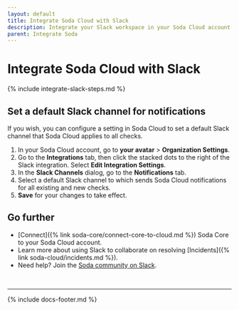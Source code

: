 ```yaml
---
layout: default
title: Integrate Soda Cloud with Slack
description: Integrate your Slack workspace in your Soda Cloud account so that Soda Cloud can send Slack notifications to your team when a data issue triggers an alert.
parent: Integrate Soda
---
```


# Integrate Soda Cloud with Slack

{% include integrate-slack-steps.md %}

## Set a default Slack channel for notifications

If you wish, you can configure a setting in Soda Cloud to set a default Slack channel that Soda Cloud applies to all checks.

1. In your Soda Cloud account, go to **your avatar** > **Organization Settings**.
2. Go to the **Integrations** tab, then click the stacked dots to the right of the Slack integration. Select **Edit Integration Settings**.
3. In the **Slack Channels** dialog, go to the **Notifications** tab.
4. Select a default Slack channel to which sends Soda Cloud notifications for all existing and new checks.
5. **Save** for your changes to take effect.


## Go further

* [Connect]({% link soda-core/connect-core-to-cloud.md %}) Soda Core to your Soda Cloud account.
* Learn more about using Slack to collaborate on resolving [Incidents]({% link soda-cloud/incidents.md %}).
* Need help? Join the <a href="http://community.soda.io/slack" target="_blank"> Soda community on Slack</a>.
<br />

---
{% include docs-footer.md %}